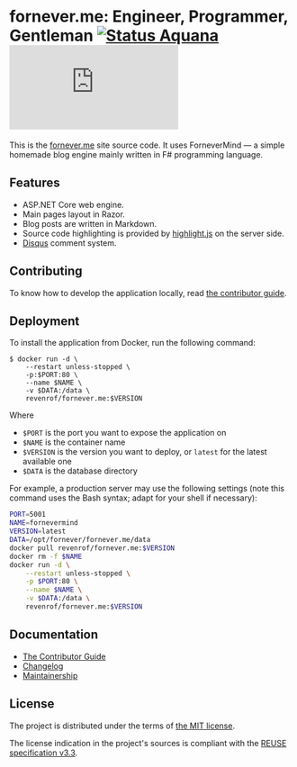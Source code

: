 <!--
SPDX-FileCopyrightText: 2024-2025 Friedrich von Never <friedrich@fornever.me>

SPDX-License-Identifier: MIT
-->

fornever.me: Engineer, Programmer, Gentleman [![Status Aquana][status-aquana]][andivionian-status-classifier] [![Docker Image][badge.docker]][docker-hub]
============================================

This is the [fornever.me][] site source code. It uses ForneverMind — a simple
homemade blog engine mainly written in F# programming language.

Features
--------

- ASP.NET Core web engine.
- Main pages layout in Razor.
- Blog posts are written in Markdown.
- Source code highlighting is provided by [highlight.js][] on the server side.
- [Disqus][disqus] comment system.

Contributing
------------

To know how to develop the application locally, read [the contributor guide][docs.contributor-guide].

Deployment
----------

To install the application from Docker, run the following command:

```console
$ docker run -d \
    --restart unless-stopped \
    -p:$PORT:80 \
    --name $NAME \
    -v $DATA:/data \
    revenrof/fornever.me:$VERSION
```

Where
- `$PORT` is the port you want to expose the application on
- `$NAME` is the container name
- `$VERSION` is the version you want to deploy, or `latest` for the latest
  available one
- `$DATA` is the database directory

For example, a production server may use the following settings (note this
command uses the Bash syntax; adapt for your shell if necessary):

```bash
PORT=5001
NAME=fornevermind
VERSION=latest
DATA=/opt/fornever/fornever.me/data
docker pull revenrof/fornever.me:$VERSION
docker rm -f $NAME
docker run -d \
    --restart unless-stopped \
    -p $PORT:80 \
    --name $NAME \
    -v $DATA:/data \
    revenrof/fornever.me:$VERSION
```

Documentation
-------------

- [The Contributor Guide][docs.contributor-guide]
- [Changelog][docs.changelog]
- [Maintainership][docs.maintainership]

License
-------
The project is distributed under the terms of [the MIT license][docs.license].

The license indication in the project's sources is compliant with the [REUSE specification v3.3][reuse.spec].

[andivionian-status-classifier]: https://github.com/ForNeVeR/andivionian-status-classifier#status-aquana-
[badge.docker]: https://img.shields.io/docker/v/revenrof/fornever.me?label=docker&sort=semver
[disqus]: https://disqus.com/
[docker-hub]: https://hub.docker.com/r/revenrof/fornever.me
[docs.changelog]: CHANGELOG.md
[docs.contributor-guide]: CONTRIBUTING.md
[docs.license]: LICENSE.txt
[docs.maintainership]: ./MAINTAINERSHIP.md
[evil-overlord-list]: https://legendspbem.angelfire.com/eviloverlordlist.html
[fornever.me]: https://fornever.me/
[highlight.js]: https://highlightjs.org/
[reuse.spec]: https://reuse.software/spec-3.3/
[status-aquana]: https://img.shields.io/badge/status-aquana-yellowgreen.svg
